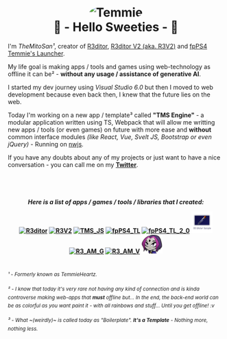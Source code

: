 <h1 align="center">
  <img src="https://avatars.githubusercontent.com/u/32562725?v=4" alt="Temmie" style="border-radius:100%;width:100px;" title="Hi ;)"><br>
  💜 - Hello Sweeties - 💜
</h1>

I'm *TheMitoSan¹*, creator of [R3ditor](https://github.com/themitosan/R3ditor), [R3ditor V2 (aka. R3V2)](https://github.com/themitosan/R3ditor-V2) and [fpPS4 Temmie's Launcher](https://github.com/themitosan/fpPS4-Temmie-s-Launcher).

My life goal is making apps / tools and games using web-technology as offline it can be² - __without any usage / assistance of generative AI__.

I started my dev journey using *Visual Studio 6.0* but then I moved to web development because even back then, I knew that the future lies on the web.

Today I'm working on a new app / template³ called **"TMS Engine"** - a modular application written using TS, Webpack that will allow me writting new apps / tools (or even games) on future with more ease and **without** common interface modules *(like React, Vue, Svelt JS, Bootstrap or even jQuery)* - Running on [nwjs](https://nwjs.io/).

If you have any doubts about any of my projects or just want to have a nice conversation - you can call me on my **[Twitter](https://twitter.com/themitosan)**.

#

<h4 align="center">

<br>

*Here is a list of apps / games / tools / libraries that I created:*

<a target="_blank" href="https://github.com/themitosan/R3ditor"><img style="width:50px;" alt="R3ditor" src="https://raw.githubusercontent.com/themitosan/R3ditor/master/App/Img/logo.png"></a>
<a target="_blank" href="https://github.com/themitosan/R3ditor-V2"><img style="width:50px;" alt="R3V2" src="https://github.com/themitosan/R3ditor-V2/blob/main/App/img/logo.png?raw=true"></a>
<a target="_blank" href="https://github.com/themitosan/TMS.js"><img style="width:50px;" alt="TMS_JS" src="https://raw.githubusercontent.com/themitosan/TMS.js/main/tmsjs.png"></a>
<a target="_blank" href="https://github.com/themitosan/fpPS4-Temmie-s-Launcher"><img style="width:50px;" alt="fpPS4_TL" src="https://github.com/themitosan/fpPS4-Temmie-s-Launcher/blob/main/App/img/logo.png?raw=true"></a>
<a target="_blank" href="https://github.com/themitosan/fpPS4-Temmie-s-Launcher/tree/Rewrite-WIP"><img style="width:50px;" alt="fpPS4_TL_2_0" src="https://github.com/themitosan/fpPS4-Temmie-s-Launcher/blob/Rewrite-WIP/App/img/icon.png?raw=true"></a>
<a target="_blank" href="https://github.com/themitosan/r3-water-sample-puzzle"><img style="width:50px;" alt="R3_WS_P" src="https://github.com/themitosan/r3-water-sample-puzzle/raw/main/App/img/icon.png?raw=true"></a>
<a target="_blank" href="https://github.com/themitosan/R3-Auto-Map-Gen"><img style="width:50px;" alt="R3_AM_G" src="https://github.com/themitosan/R3-Auto-Map-Gen/raw/main/App/img/icon.png?raw=true"></a>
<a target="_blank" href="https://themitosan.github.io/R3AMV"><img style="width:50px;" alt="R3_AM_V" src="https://themitosan.github.io/R3AMV/img/icon.png"></a>
<a target="_blank" href="https://github.com/themitosan/TemmieDeck"><img style="width:50px;" alt="TemmieDeck" src="https://github.com/themitosan/TemmieDeck/blob/main/App/img/icon.png?raw=true"></a>

</h4>

#
*<sup>¹ - Formerly known as TemmieHeartz.</sup>*

*<sup>² - I know that today it's very rare not having any kind of connection and is kinda controverse making web-apps that **must** offline but... In the end, the back-end world can be as colorful as you want paint it - with all rainbows and stuff... Until you get offline! :v</sup>*

*<sup>³ - What ~(weirdly)~ is called today as "Boilerplate". **It's a Template** - Nothing more, nothing less.</sup>*
